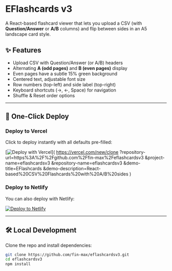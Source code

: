# EFlashcards v3

A React-based flashcard viewer that lets you upload a CSV (with **Question/Answer** or **A/B** columns) and flip between sides in an A5 landscape card style.

## ✨ Features
- Upload CSV with Question/Answer (or A/B) headers
- Alternating **A (odd pages)** and **B (even pages)** display
- Even pages have a subtle 15% green background
- Centered text, adjustable font size
- Row numbers (top-left) and side label (top-right)
- Keyboard shortcuts (→, ←, Space) for navigation
- Shuffle & Reset order options

---

## 🚀 One-Click Deploy

### Deploy to Vercel
Click to deploy instantly with all defaults pre-filled:

[![Deploy with Vercel](https://vercel.com/button)](
  https://vercel.com/new/clone
  ?repository-url=https%3A%2F%2Fgithub.com%2Ffin-max%2Feflashcardsv3
  &project-name=eflashcardsv3
  &repository-name=eflashcardsv3
  &demo-title=EFlashcards
  &demo-description=React-based%20CSV%20Flashcards%20with%20A/B%20sides
)

### Deploy to Netlify
You can also deploy with Netlify:

[![Deploy to Netlify](https://www.netlify.com/img/deploy/button.svg)](
  https://app.netlify.com/start/deploy?repository=https%3A%2F%2Fgithub.com%2Ffin-max%2Feflashcardsv3
)

---

## 🛠 Local Development

Clone the repo and install dependencies:

```bash
git clone https://github.com/fin-max/eflashcardsv3.git
cd eflashcardsv3
npm install
